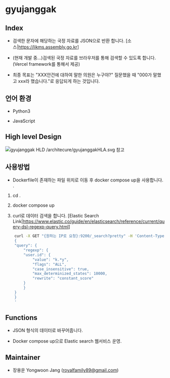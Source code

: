 # gyujanggak

## Index

* 검색한 문자에 해당하는 국정 자료를 JSON으로 반환 합니다. [소스|<https://likms.assembly.go.kr>]

* (현재 개발 중...)검색된 국정 자료를 브라우저를 통해 검색할 수 있도록 합니다. (Vercel framework를 통해서 제공)

* 최종 목표는 "XXX안건에 대하여 말한 의원은 누구야?" 질문했을 때 "000가 말했고 xxx라 했습니다."로 응답되게 하는 것입니다.

## 언어 환경 

* Python3

* JavaScript

## High level Design

![gyujanggak HLD /architecure/gyujanggakHLA.svg 참고](https://github.com/YongwoonJang/gyujanggak/blob/master/architecture/gyujanggakHLA.svg)

## 사용방법 

* Dockerfile이 존재하는 파일 위치로 이동 후 docker compose up을 사용합니다. .

1. cd .

2. docker compose up

3. curl로 데이터 검색을 합니다. [Elastic Search Link|<https://www.elastic.co/guide/en/elasticsearch/reference/current/query-dsl-regexp-query.html>]

```bash
    curl -X GET "{원하는 IP로 요청}:9200/_search?pretty" -H 'Content-Type: application/json' -d'
    {
    "query": {
        "regexp": {
        "user.id": {
            "value": "k.*y",
            "flags": "ALL",
            "case_insensitive": true,
            "max_determinized_states": 10000,
            "rewrite": "constant_score"
        }
        }
    }
    }
    '
```

## Functions

* JSON 형식의 데이터로 바꾸어줍니다.

* Docker compose up으로 Elastic search 웹서비스 운영.

## Maintainer

* 장용운 Yongwoon Jang (royalfamily89@gmail.com)
